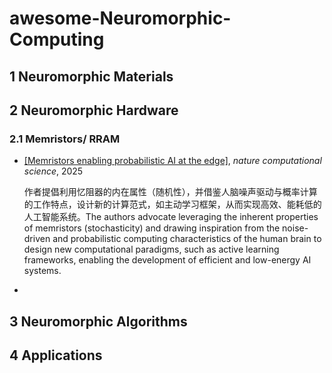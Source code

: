 # awesome-Neuromorphic-Computing

## 1 Neuromorphic Materials



## 2 Neuromorphic Hardware

### 2.1 Memristors/ RRAM

- [[Memristors enabling probabilistic AI at the edge]](https://www.nature.com/articles/s43588-024-00761-x), *nature computational science*, 2025

  作者提倡利用忆阻器的内在属性（随机性），并借鉴人脑噪声驱动与概率计算的工作特点，设计新的计算范式，如主动学习框架，从而实现高效、能耗低的人工智能系统。The authors advocate leveraging the inherent properties of memristors (stochasticity) and drawing inspiration from the noise-driven and probabilistic computing characteristics of the human brain to design new computational paradigms, such as active learning frameworks, enabling the development of efficient and low-energy AI systems.

- 

## 3 Neuromorphic Algorithms

## 4 Applications